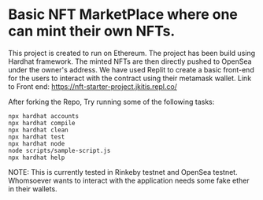 # Basic NFT MarketPlace where one can mint their own NFTs.

This project is created to run on Ethereum. The project has been build using Hardhat framework. The minted NFTs are then directly pushed to OpenSea under the owner's address. We have used Replit to create a basic front-end for the users to interact with the contract using their metamask wallet. 
Link to Front end: https://nft-starter-project.jkitis.repl.co/

After forking the Repo,
Try running some of the following tasks:

```shell
npx hardhat accounts
npx hardhat compile
npx hardhat clean
npx hardhat test
npx hardhat node
node scripts/sample-script.js
npx hardhat help
```
NOTE: This is currently tested in Rinkeby testnet and OpenSea testnet. Whomsoever wants to interact with the application needs some fake ether in their wallets.
